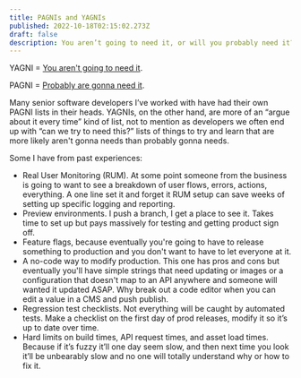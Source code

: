 ```yaml
---
title: PAGNIs and YAGNIs
published: 2022-10-18T02:15:02.273Z
draft: false
description: You aren’t going to need it, or will you probably need it?
---
```


YAGNI = [You aren't going to need it](https://martinfowler.com/bliki/Yagni.html). 

PAGNI = [Probably are gonna need it](https://simonwillison.net/2021/Jul/1/pagnis/).

Many senior software developers I’ve worked with have had their own PAGNI lists in their heads. YAGNIs, on the other hand, are more of an “argue about it every time” kind of list, not to mention as developers we often end up with “can we try to need this?” lists of things to try and learn that are more likely aren't gonna needs than probably gonna needs.

Some I have from past experiences:

- Real User Monitoring (RUM). At some point someone from the business is going to want to see a breakdown of user flows, errors, actions, everything. A one line set it and forget it RUM setup can save weeks of setting up specific logging and reporting.
- Preview environments. I push a branch, I get a place to see it. Takes time to set up but pays massively for testing and getting product sign off.
- Feature flags, because eventually you're going to have to release something to production and you don't want to have to let everyone at it.
- A no-code way to modify production. This one has pros and cons but eventually you'll have simple strings that need updating or images or a configuration that doesn't map to an API anywhere and someone will wanted it updated ASAP. Why break out a code editor when you can edit a value in a CMS and push publish.
- Regression test checklists. Not everything will be caught by automated tests. Make a checklist on the first day of prod releases, modify it so it’s up to date over time.
- Hard limits on build times, API request times, and asset load times. Because if it’s fuzzy it’ll one day seem slow, and then next time you look it’ll be unbearably slow and no one will totally understand why or how to fix it.